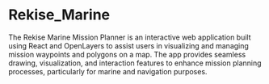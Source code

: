 # Rekise_Marine

The Rekise Marine Mission Planner is an interactive web application built using React and OpenLayers to assist users in visualizing and managing mission waypoints and polygons on a map. The app provides seamless drawing, visualization, and interaction features to enhance mission planning processes, particularly for marine and navigation purposes.

